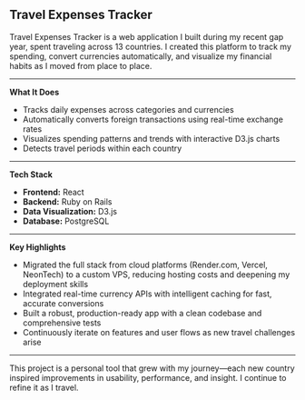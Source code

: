 ## Travel Expenses Tracker

Travel Expenses Tracker is a web application I built during my recent gap year, spent traveling across 13 countries. I created this platform to track my spending, convert currencies automatically, and visualize my financial habits as I moved from place to place.

---

**What It Does**

- Tracks daily expenses across categories and currencies
- Automatically converts foreign transactions using real-time exchange rates
- Visualizes spending patterns and trends with interactive D3.js charts
- Detects travel periods within each country
---

**Tech Stack**

- **Frontend:** React
- **Backend:** Ruby on Rails
- **Data Visualization:** D3.js
- **Database:** PostgreSQL

---

**Key Highlights**

- Migrated the full stack from cloud platforms (Render.com, Vercel, NeonTech) to a custom VPS, reducing hosting costs and deepening my deployment skills
- Integrated real-time currency APIs with intelligent caching for fast, accurate conversions
- Built a robust, production-ready app with a clean codebase and comprehensive tests
- Continuously iterate on features and user flows as new travel challenges arise

---

This project is a personal tool that grew with my journey—each new country inspired improvements in usability, performance, and insight. I continue to refine it as I travel.